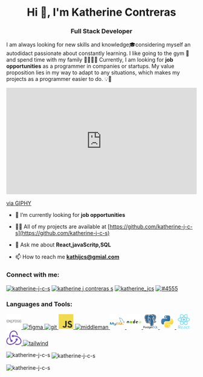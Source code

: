 <h1 align="center">Hi 👋, I'm Katherine Contreras</h1>
<h3 align="center">Full Stack Developer</h3>

I am always looking for new skills and knowledge🎓considering myself an autodidact passionate about constantly learning. I like going to the gym 💪 and spend time with my family 👨‍👩‍👧‍👧 Currently, I am looking for **job opportunities** as a programmer in companies or startups. My value proposition lies in my way to adapt to any situations, which makes my projects as a programmer easier to do. 💡💪

<div style="width:100%;height:0;padding-bottom:56%;position:relative;"><iframe src="https://giphy.com/embed/L1R1tvI9svkIWwpVYr" width="100%" height="100%" style="position:absolute" frameBorder="0" class="giphy-embed" allowFullScreen></iframe></div><p><a href="https://giphy.com/gifs/Pluralsight-computer-technology-coding-L1R1tvI9svkIWwpVYr">via GIPHY</a></p>

- 🔭 I’m currently looking for **job opportunities**

- 👨‍💻 All of my projects are available at [https://github.com/katherine-j-c-s](https://github.com/katherine-j-c-s)

- 💬 Ask me about **React,javaScritp,SQL**

- 📫 How to reach me **kathijcs@gmial.com**

<h3 align="left">Connect with me:</h3>
<p align="left">
<a href="https://codepen.io/katherine-j-c-s" target="blank"><img align="center" src="https://raw.githubusercontent.com/rahuldkjain/github-profile-readme-generator/master/src/images/icons/Social/codepen.svg" alt="katherine-j-c-s" height="30" width="40" /></a>
<a href="https://linkedin.com/in/katherine j contreras s" target="blank"><img align="center" src="https://raw.githubusercontent.com/rahuldkjain/github-profile-readme-generator/master/src/images/icons/Social/linked-in-alt.svg" alt="katherine j contreras s" height="30" width="40" /></a>
<a href="https://instagram.com/katherine_jcs" target="blank"><img align="center" src="https://raw.githubusercontent.com/rahuldkjain/github-profile-readme-generator/master/src/images/icons/Social/instagram.svg" alt="katherine_jcs" height="30" width="40" /></a>
<a href="https://discord.gg/#4555" target="blank"><img align="center" src="https://raw.githubusercontent.com/rahuldkjain/github-profile-readme-generator/master/src/images/icons/Social/discord.svg" alt="#4555" height="30" width="40" /></a>
</p>

<h3 align="left">Languages and Tools:</h3>
<p align="left"> <a href="https://expressjs.com" target="_blank" rel="noreferrer"> <img src="https://raw.githubusercontent.com/devicons/devicon/master/icons/express/express-original-wordmark.svg" alt="express" width="40" height="40"/> </a> <a href="https://www.figma.com/" target="_blank" rel="noreferrer"> <img src="https://www.vectorlogo.zone/logos/figma/figma-icon.svg" alt="figma" width="40" height="40"/> </a> <a href="https://git-scm.com/" target="_blank" rel="noreferrer"> <img src="https://www.vectorlogo.zone/logos/git-scm/git-scm-icon.svg" alt="git" width="40" height="40"/> </a> <a href="https://developer.mozilla.org/en-US/docs/Web/JavaScript" target="_blank" rel="noreferrer"> <img src="https://raw.githubusercontent.com/devicons/devicon/master/icons/javascript/javascript-original.svg" alt="javascript" width="40" height="40"/> </a> <a href="https://middlemanapp.com/" target="_blank" rel="noreferrer"> <img src="https://raw.githubusercontent.com/leungwensen/svg-icon/b84b3f3a3da329b7c1d02346865f8e98beb05413/dist/svg/logos/middleman.svg" alt="middleman" width="40" height="40"/> </a> <a href="https://www.mysql.com/" target="_blank" rel="noreferrer"> <img src="https://raw.githubusercontent.com/devicons/devicon/master/icons/mysql/mysql-original-wordmark.svg" alt="mysql" width="40" height="40"/> </a> <a href="https://nodejs.org" target="_blank" rel="noreferrer"> <img src="https://raw.githubusercontent.com/devicons/devicon/master/icons/nodejs/nodejs-original-wordmark.svg" alt="nodejs" width="40" height="40"/> </a> <a href="https://www.postgresql.org" target="_blank" rel="noreferrer"> <img src="https://raw.githubusercontent.com/devicons/devicon/master/icons/postgresql/postgresql-original-wordmark.svg" alt="postgresql" width="40" height="40"/> </a> <a href="https://www.python.org" target="_blank" rel="noreferrer"> <img src="https://raw.githubusercontent.com/devicons/devicon/master/icons/python/python-original.svg" alt="python" width="40" height="40"/> </a> <a href="https://reactjs.org/" target="_blank" rel="noreferrer"> <img src="https://raw.githubusercontent.com/devicons/devicon/master/icons/react/react-original-wordmark.svg" alt="react" width="40" height="40"/> </a> <a href="https://redux.js.org" target="_blank" rel="noreferrer"> <img src="https://raw.githubusercontent.com/devicons/devicon/master/icons/redux/redux-original.svg" alt="redux" width="40" height="40"/> </a> <a href="https://tailwindcss.com/" target="_blank" rel="noreferrer"> <img src="https://www.vectorlogo.zone/logos/tailwindcss/tailwindcss-icon.svg" alt="tailwind" width="40" height="40"/> </a> </p>

<p><img align="left" src="https://github-readme-stats.vercel.app/api/top-langs?username=katherine-j-c-s&show_icons=true&locale=en&layout=compact" alt="katherine-j-c-s" /></p>

<p>&nbsp;<img align="center" src="https://github-readme-stats.vercel.app/api?username=katherine-j-c-s&show_icons=true&locale=en" alt="katherine-j-c-s" /></p>

<p><img align="center" src="https://github-readme-streak-stats.herokuapp.com/?user=katherine-j-c-s&" alt="katherine-j-c-s" /></p>
